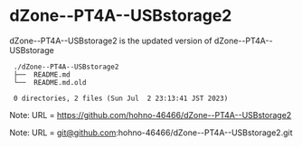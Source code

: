 # dZone--PT4A--USBstorage2

dZone--PT4A--USBstorage2 is the updated version of dZone--PT4A--USBstorage 

     ./dZone--PT4A--USBstorage2
     ├──  README.md
     └──  README.md.old
     
     0 directories, 2 files (Sun Jul  2 23:13:41 JST 2023)


Note: URL = https://github.com/hohno-46466/dZone--PT4A--USBstorage2

Note: URL = git@github.com:hohno-46466/dZone--PT4A--USBstorage2.git
